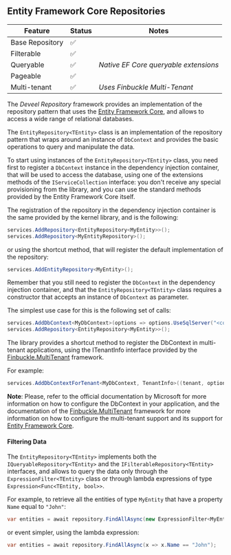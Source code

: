 ## Entity Framework Core Repositories

| Feature | Status | Notes
| --- | --- |--- |
| Base Repository | :white_check_mark: | |
| Filterable | :white_check_mark: |  |
| Queryable | :white_check_mark: | _Native EF Core queryable extensions_ |
| Pageable | :white_check_mark: | |
| Multi-tenant | :white_check_mark: | _Uses Finbuckle Multi-Tenant_ |

The _Deveel Repository_ framework provides an implementation of the repository pattern that uses the [Entity Framework Core](https://github.com/dotnet/efcore), and allows to access a wide range of relational databases.

The `EntityRepository<TEntity>` class is an implementation of the repository pattern that wraps around an instance of `DbContext` and provides the basic operations to query and manipulate the data.

To start using instances of the `EntityRepository<TEntity>` class, you need first to register a `DbContext` instance in the dependency injection container, that will be used to access the database, using one of the extensions methods of the `IServiceCollection` interface: you don't receive any special provisioning from the library, and you can use the standard methods provided by the Entity Framework Core itself.

The registration of the repository in the dependency injection container is the same provided by the kernel library, and is the following:

```csharp
services.AddRepository<EntityRepository<MyEntity>>();
services.AddRepository<MyEntityRepository>();
```

or using the shortcut method, that will register the default implementation of the repository:

```csharp
services.AddEntityRepository<MyEntity>();
```

Remember that you still need to register the `DbContext` in the dependency injection container, and that the `EntityRepository<TEntity>` class requires a constructor that accepts an instance of `DbContext` as parameter.

The simplest use case for this is the following set of calls:

```csharp
services.AddDbContext<MyDbContext>(options => options.UseSqlServer("<connection_string>"));
services.AddRepository<EntityRepository<MyEntity>>();
```

The library provides a shortcut method to register the DbContext in multi-tenant applications, using the ITenantInfo interface provided by the [Finbuckle.MultiTenant](https://www.finbuckle.com/MultiTenant) framework.

For example:

```csharp
services.AddDbContextForTenant<MyDbContext, TenantInfo>((tenant, options) => options.UseSqlServer(tenant.ConnectionString));
```

**Note**: Please, refer to the official documentation by Microsoft for more information on how to configure the DbContext in your application, and the documentation of the [Finbuckle.MultiTenant](https://www.finbuckle.com/MultiTenant) framework for more information on how to configure the multi-tenant support and its support for [Entity Framework Core](https://www.finbuckle.com/MultiTenant/EFCore).

#### Filtering Data

The `EntityRepository<TEntity>` implements both the `IQueryableRepository<TEntity>` and the `IFilterableRepository<TEntity>` interfaces, and allows to query the data only through the `ExpressionFilter<TEntity>` class or through lambda expressions of type `Expression<Func<TEntity, bool>>`.

For example, to retrieve all the entities of type `MyEntity` that have a property `Name` equal to `"John"`:

```csharp
var entities = await repository.FindAllAsync(new ExpressionFilter<MyEntity>(x => x.Name == "John"));
```

or event simpler, using the lambda expression:

```csharp
var entities = await repository.FindAllAsync(x => x.Name == "John");
```
